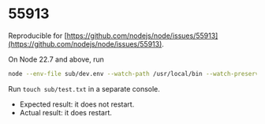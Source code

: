 # 55913

Reproducible for [https://github.com/nodejs/node/issues/55913](https://github.com/nodejs/node/issues/55913).

On Node 22.7 and above, run

```bash
node --env-file sub/dev.env --watch-path /usr/local/bin --watch-preserve-output index.js
```

Run `touch sub/test.txt` in a separate console.

- Expected result: it does not restart.
- Actual result: it does restart.
